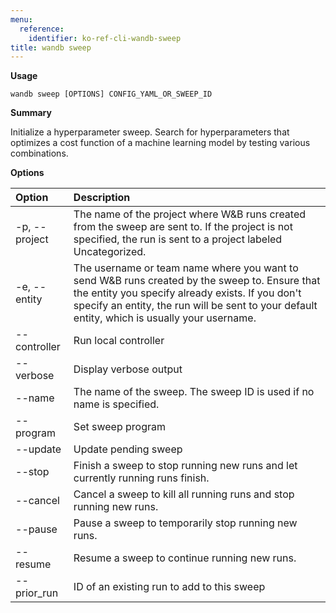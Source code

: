 ```yaml
---
menu:
  reference:
    identifier: ko-ref-cli-wandb-sweep
title: wandb sweep
---
```


**Usage**

`wandb sweep [OPTIONS] CONFIG_YAML_OR_SWEEP_ID`

**Summary**

Initialize a hyperparameter sweep. Search for hyperparameters that optimizes
a cost function of a machine learning model by testing various combinations.


**Options**

| **Option** | **Description** |
| :--- | :--- |
| -p, --project | The name of the project where W&B runs created from   the sweep are sent to. If the project is not specified, the run is sent to a project labeled   Uncategorized. |
| -e, --entity | The username or team name where you want to send W&B   runs created by the sweep to. Ensure that the entity you specify already exists. If you don't specify an   entity, the run will be sent to your default entity, which is usually your username. |
| --controller | Run local controller |
| --verbose | Display verbose output |
| --name | The name of the sweep. The sweep ID is used if no name   is specified. |
| --program | Set sweep program |
| --update | Update pending sweep |
| --stop | Finish a sweep to stop running new runs and let   currently running runs finish. |
| --cancel | Cancel a sweep to kill all running runs and stop   running new runs. |
| --pause | Pause a sweep to temporarily stop running new runs. |
| --resume | Resume a sweep to continue running new runs. |
| --prior_run | ID of an existing run to add to this sweep |